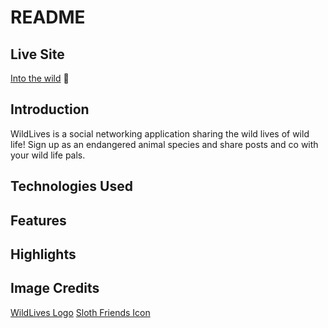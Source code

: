 # README

## Live Site
[Into the wild](https://wild-lives.herokuapp.com/#/) 🦥

## Introduction
WildLives is a social networking application sharing the wild lives of wild life! Sign up as an endangered animal species and share posts and co with your wild life pals.

## Technologies Used

## Features

## Highlights

## Image Credits
[WildLives Logo](http://skobo.pl/annskoblog/project/sloth-logo/)
[Sloth Friends Icon](https://www.pngitem.com/middle/ThhwmJo_draw-so-cute-sloth-cartoon-sloth-png-transparent/)

